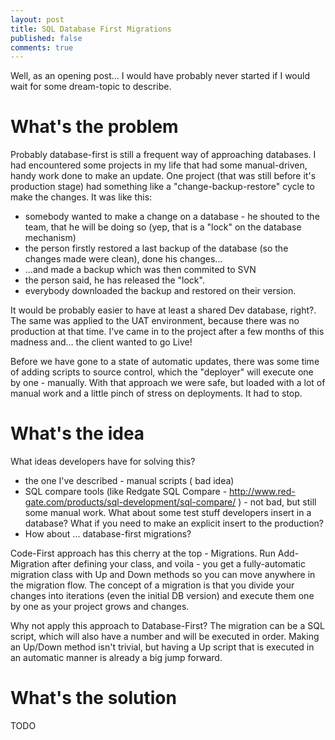 ```yaml
---
layout: post
title: SQL Database First Migrations
published: false
comments: true
---
```


Well, as an opening post... I would have probably never started if I would wait for some dream-topic to describe. 

# What's the problem
Probably database-first is still a frequent way of approaching databases. I had encountered some projects in my life that had some manual-driven, handy work done to make an update. One project (that was still before it's production stage) had something like a "change-backup-restore" cycle to make the changes. It was like this:
- somebody wanted to make a change on a database - he shouted to the team, that he will be doing so (yep, that is a "lock" on the database mechanism)
- the person firstly restored a last backup of the database (so the changes made were clean), done his changes...
- ...and made a backup which was then commited to SVN
- the person said, he has released the "lock".
- everybody downloaded the backup and restored on their version.

It would be probably easier to have at least a shared Dev database, right?. The same was applied to the UAT environment, because there was no production at that time. I've came in to the project after a few months of this madness and... the client wanted to go Live! 

Before we have gone to a state of automatic updates, there was some time of adding scripts to source control, which the "deployer" will execute one by one - manually. With that approach we were safe, but loaded with a lot of manual work and a little pinch of stress on deployments. It had to stop.

# What's the idea
What ideas developers have for solving this? 
- the one I've described - manual scripts ( bad idea)
- SQL compare tools (like Redgate SQL Compare - http://www.red-gate.com/products/sql-development/sql-compare/ ) - not bad, but still some manual work. What about some test stuff developers insert in a database? What if you need to make an explicit insert to the production?
- How about ... database-first migrations?

Code-First approach has this cherry at the top - Migrations. Run Add-Migration after defining your class, and voila - you get a fully-automatic migration class with Up and Down methods so you can move anywhere in the migration flow. The concept of a migration is that you divide your changes into iterations (even the initial DB version) and execute them one by one as your project grows and changes.

Why not apply this approach to Database-First? The migration can be a SQL script, which will also have a number and will be executed in order. Making an Up/Down method isn't trivial, but having a Up script that is executed in an automatic manner is already a big jump forward. 

# What's the solution
TODO
